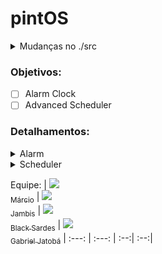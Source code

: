# pintOS
<details>
    <summary>Mudanças no ./src </summary>
 - Para facilitar o export no src/utils depois de usar `make` usar `export PATH=$PATH:$(pwd)`, se nao quiser colocar no .bashrc/zshrc
Mas no src/threads(adicionado no src/threads/Makefile os comandos para executar o pintos mais facil. com GUI ou sem)
não precisa nem no `make check` do src/threads/build (se der algum erro oque foi modificado ta no src/tests/Make.tests:58)

- Para funcionar no Arch Linux modifiquei o src/Makefile.build:93 para ele reduzir o tamanho do loader.bin
</details>


### Objetivos:
- [ ] Alarm Clock
- [ ] Advanced Scheduler
### Detalhamentos:
<details>
    <summary>Alarm</summary>
    Reimplementar ` timer_sleep()` no `device/time.c` que ta originalmente implementado com 'busy wait',
    que fica chamando `thread_yield()` enquanto o tempo não tiver passado
    ideia:
    Adicionar a verificação ao scheduler, adicionando um campo na struct de threads para indicar o tempo que ela deve ficar parada se tiver com status de blocking
</details>
<details>
    <summary>Scheduler</summary>
    Implementar uma mlfqs, na documentação oficial ele diz para dar opção de ter o mlfqs ou o por prioridade, então deveria implementar os dois(verificar!!); Com o mlfqs as prioridades definidas pelas threads devem ser ignoradas e controladas pelo escalonador
    
   [Fila esquema](https://www.google.com/url?sa=i&url=https://medium.com/@francescofranco_39234/multilevel-feedback-queue-3ae862436a95&psig=AOvVaw0uPvTNvKvDx0bKwYGvKyn_&ust=1718223750727000&source=images&cd=vfe&opi=89978449&ved=0CBIQjRxqFwoTCLD727Sw1IYDFQAAAAAdAAAAABAI) 
</details>


Equipe:
| [<img src="https://avatars.githubusercontent.com/u/123107373?s=400&v=4"><br><sub>Márcio</sub>](https://github.com/MAACJR032) | [<img src="https://avatars.githubusercontent.com/u/98539736?v=4"><br><sub>Jambis</sub>](https://github.com/jambis-prg) | [<img src="https://avatars.githubusercontent.com/u/161069298?v=4"><br><sub>Black Sardes</sub>](https://github.com/BlackSardes) | [<img src="https://avatars.githubusercontent.com/u/162517004?v=4"><br><sub>Gabriel Jatobá</sub>](https://github.com/gjcms)
| :---: | :---: | :--:| :--:|
